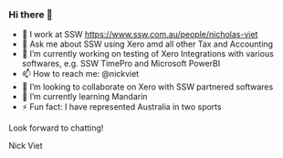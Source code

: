 ### Hi there 👋

<!--
**nviet123/nviet123** is a ✨ _special_ ✨ repository because its `README.md` (this file) appears on your GitHub profile.

Here are some ideas to get you started:

- 🔭 I’m currently working on ... 
- 🌱 I’m currently learning ...
- 👯 I’m looking to collaborate on ...
- 🤔 I’m looking for help with ...
- 💬 Ask me about ...
- 📫 How to reach me: ...
- 😄 Pronouns: ...
- ⚡ Fun fact: ...
-->

- 🏃 I work at SSW https://www.ssw.com.au/people/nicholas-viet
- 💬 Ask me about SSW using Xero amd all other Tax and Accounting 
- 🔭 I’m currently working on testing of Xero Integrations with various softwares, e.g. SSW TimePro and Microsoft PowerBI 
- 📫 How to reach me: @nickviet
- 👯 I’m looking to collaborate on Xero with SSW partnered softwares
- 🌱 I’m currently learning Mandarin
- ⚡ Fun fact: I have represented Australia in two sports

Look forward to chatting!

Nick Viet
